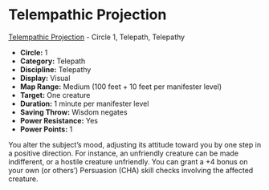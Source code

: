 # Telempathic Projection

[Telempathic Projection](/Psionics/T/TelempathicProjection.md) - Circle 1, Telepath, Telepathy

- **Circle:** 1
- **Category:** Telepath
- **Discipline:** Telepathy
- **Display:** Visual
- **Map Range:** Medium (100 feet + 10 feet per manifester level)
- **Target:** One creature
- **Duration:** 1 minute per manifester level
- **Saving Throw:** Wisdom negates
- **Power Resistance:** Yes
- **Power Points:** 1

You alter the subject’s mood, adjusting its attitude toward you by one step in a positive direction. For instance, an unfriendly creature can be made indifferent, or a hostile creature unfriendly. You can grant a +4 bonus on your own (or others’) Persuasion (CHA) skill checks involving the affected creature.
